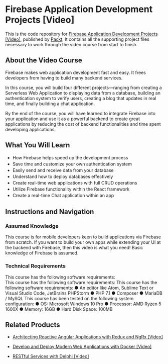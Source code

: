 # Firebase Application Development Projects [Video]
This is the code repository for [Firebase Application Development Projects [Video]](https://www.packtpub.com/application-development/firebase-application-development-projects-video), published by [Packt](https://www.packtpub.com/?utm_source=github). It contains all the supporting project files necessary to work through the video course from start to finish.
## About the Video Course
Firebase makes web application development fast and easy. It frees developers from having to build many backend services.

In this course, you will build four different projects—ranging from creating a Serverless Web Application to displaying data from a database, building an authentication system to verify users, creating a blog that updates in real time, and finally building a chat application.

By the end of the course, you will have learned to integrate Firebase into your application and use it as a powerful backend to create great applications by reducing the cost of backend functionalities and time spent developing applications.

<H2>What You Will Learn</H2>
<DIV class=book-info-will-learn-text>
<UL>
<LI><SPAN style="LINE-HEIGHT: 20px; BACKGROUND-COLOR: transparent">How Firebase helps speed up the development process</SPAN> 
<LI><SPAN style="LINE-HEIGHT: 20px; BACKGROUND-COLOR: transparent">Save time and customize your own authentication system</SPAN> 
<LI><SPAN style="LINE-HEIGHT: 20px; BACKGROUND-COLOR: transparent">Easily send and receive data from your database</SPAN> 
<LI><SPAN style="LINE-HEIGHT: 20px; BACKGROUND-COLOR: transparent">Understand how to deploy databases effectively</SPAN> 
<LI><SPAN style="LINE-HEIGHT: 20px; BACKGROUND-COLOR: transparent">Create real-time web applications with full CRUD operations</SPAN> 
<LI><SPAN style="LINE-HEIGHT: 20px; BACKGROUND-COLOR: transparent">Utilize Firebase functionality within the React framework</SPAN> 
<LI><SPAN style="LINE-HEIGHT: 20px; BACKGROUND-COLOR: transparent">Create a real-time Chat application within an app</SPAN> </LI></UL></DIV>

## Instructions and Navigation
### Assumed Knowledge
This course is for mobile developers keen to build applications via Firebase from scratch. If you want to build your own apps while extending your UI at the backend with Firebase, then this video is what you need! Basic knowledge of Firebase is assumed.
### Technical Requirements
This course has the following software requirements:<br/>
This course has the following software requirements:
This course has the following software requirements: ●	An editor like Atom, Sublime Text or Visual Studio Code, JetBrains PHPStorm ●	PHP 7.1 ●	Composer ●	MariaDB / MySQL This course has been tested on the following system configuration: ● OS: Microsoft Windows 10 Pro ●	Processor: AMD Ryzen 5 1600X ●	Memory: 16GB ●	Hard Disk Space: 100MB


## Related Products
* [Architecting Reactive Angular Applications with Redux and NgRx [Video]](https://www.packtpub.com/web-development/architecting-reactive-angular-applications-redux-and-ngrx-video?utm_source=github&utm_medium=repository&utm_campaign=9781789536546)

* [Develop and Deploy Modern Web Applications with Docker [Video]](https://www.packtpub.com/application-development/develop-and-deploy-modern-web-applications-docker-video?utm_source=github&utm_medium=repository&utm_campaign=9781788999618)

* [RESTful Services with Delphi [Video]](https://www.packtpub.com/application-development/restful-services-delphi-video?utm_source=github&utm_medium=repository&utm_campaign=9781789951882)

